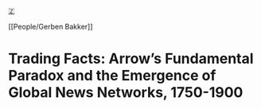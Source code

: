 [🇿](zotero://select/library/items/PXTNNZLK)

[[People/Gerben Bakker]] 
# Trading Facts: Arrow’s Fundamental Paradox and the Emergence of Global News Networks, 1750-1900

